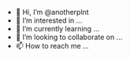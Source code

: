 - 👋 Hi, I’m @anotherplnt
- 👀 I’m interested in ...
- 🌱 I’m currently learning ...
- 💞️ I’m looking to collaborate on ...
- 📫 How to reach me ...

<!---
anotherplnt/anotherplnt is a ✨ special ✨ repository because its `README.md` (this file) appears on your GitHub profile.
You can click the Preview link to take a look at your changes.
--->
